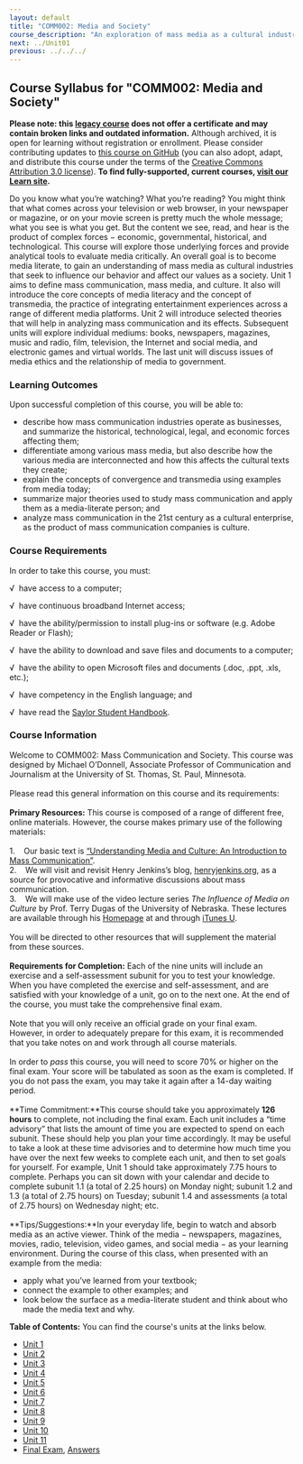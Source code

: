 ```yaml
---
layout: default
title: "COMM002: Media and Society"
course_description: "An exploration of mass media as a cultural industry that seeks to shape our values and the underlying forces which allow for this to take place."
next: ../Unit01
previous: ../../../
---
```

Course Syllabus for "COMM002: Media and Society"
-------------------------------------------------

**Please note: this [legacy course](https://sayloracademy.zendesk.com/hc/en-us/articles/206089967) does not offer a certificate and may contain 
broken links and outdated information.** Although archived, it is open 
for learning without registration or enrollment. Please consider contributing 
updates to [this course on GitHub](https://github.com/saylordotorg/course_comm002) 
(you can also adopt, adapt, and distribute this course under the terms of 
the [Creative Commons Attribution 3.0 license](http://creativecommons.org/licenses/by/3.0/)). **To find fully-supported, current courses, [visit our 
Learn site](https://learn.saylor.org).**

Do you know what you’re watching? What you’re reading? You might think
that what comes across your television or web browser, in your newspaper
or magazine, or on your movie screen is pretty much the whole message;
what you see is what you get. But the content we see, read, and hear is
the product of complex forces − economic, governmental, historical, and
technological. This course will explore those underlying forces and
provide analytical tools to evaluate media critically. An overall goal
is to become media literate, to gain an understanding of mass media as
cultural industries that seek to influence our behavior and affect our
values as a society. Unit 1 aims to define mass communication, mass
media, and culture. It also will introduce the core concepts of media
literacy and the concept of transmedia, the practice of integrating
entertainment experiences across a range of different media platforms.
Unit 2 will introduce selected theories that will help in analyzing mass
communication and its effects. Subsequent units will explore individual
mediums: books, newspapers, magazines, music and radio, film,
television, the Internet and social media, and electronic games and
virtual worlds. The last unit will discuss issues of media ethics and
the relationship of media to government.

### Learning Outcomes

Upon successful completion of this course, you will be able to:

-   describe how mass communication industries operate as businesses,
    and summarize the historical, technological, legal, and economic
    forces affecting them;
-   differentiate among various mass media, but also describe how the
    various media are interconnected and how this affects the cultural
    texts they create;
-   explain the concepts of convergence and transmedia using examples
    from media today;
-   summarize major theories used to study mass communication and apply
    them as a media-literate person; and
-   analyze mass communication in the 21st century as a cultural
    enterprise, as the product of mass communication companies is
    culture.

### Course Requirements

In order to take this course, you must:  
  
 √  have access to a computer;  
  
 √  have continuous broadband Internet access;  
  
 √  have the ability/permission to install plug-ins or software (e.g.
Adobe Reader or Flash);  
  
 √  have the ability to download and save files and documents to a
computer;  
  
 √  have the ability to open Microsoft files and documents (.doc, .ppt,
.xls, etc.);  
  
 √  have competency in the English language; and  
  
 √  have read the [Saylor Student
Handbook](https://resources.saylor.org/archived/wp-content/uploads/2012/05/Saylor-StudentHandbook.pdf).

### Course Information

Welcome to COMM002: Mass Communication and Society. This course was
designed by Michael O’Donnell, Associate Professor of Communication and
Journalism at the University of St. Thomas, St. Paul, Minnesota.  
    
 Please read this general information on this course and its
requirements:  
    
 **Primary Resources:** This course is composed of a range of different
free, online materials. However, the course makes primary use of the
following materials:  
    
 1.    Our basic text is [“Understanding Media and Culture: An
Introduction to Mass
Communication”](https://resources.saylor.org/archived/textbooks/Understanding%20Media%20and%20Culture.pdf).  
 2.    We will visit and revisit Henry Jenkins’s blog,
[henryjenkins.org](http://henryjenkins.org), as a source for provocative
and informative discussions about mass communication.  
 3.    We will make use of the video lecture series *The Influence of
Media on Culture* by Prof. Terry Dugas of the University of Nebraska.
These lectures are available through his
[Homepage](http://ruby.fgcu.edu/courses/tdugas/ids3301/syllabus.html) at
and through [iTunes
U](http://%20itunes.apple.com/us/podcast/influence-media-on-culture/id262238502).  
    
 You will be directed to other resources that will supplement the
material from these sources.  
    
 **Requirements for Completion:** Each of the nine units will include an
exercise and a self-assessment subunit for you to test your knowledge.
When you have completed the exercise and self-assessment, and are
satisfied with your knowledge of a unit, go on to the next one. At the
end of the course, you must take the comprehensive final exam.  
    
 Note that you will only receive an official grade on your final exam.
However, in order to adequately prepare for this exam, it is recommended
that you take notes on and work through all course materials.  
    
 In order to *pass* this course, you will need to score 70% or higher on
the final exam. Your score will be tabulated as soon as the exam is
completed. If you do not pass the exam, you may take it again after a
14-day waiting period.  
    
 **Time Commitment:**This course should take you approximately **126
hours** to complete, not including the final exam. Each unit includes a
“time advisory” that lists the amount of time you are expected to spend
on each subunit. These should help you plan your time accordingly. It
may be useful to take a look at these time advisories and to determine
how much time you have over the next few weeks to complete each unit,
and then to set goals for yourself. For example, Unit 1 should take
approximately 7.75 hours to complete. Perhaps you can sit down with your
calendar and decide to complete subunit 1.1 (a total of 2.25 hours) on
Monday night; subunit 1.2 and 1.3 (a total of 2.75 hours) on Tuesday;
subunit 1.4 and assessments (a total of 2.75 hours) on Wednesday night;
etc.  
    
 **Tips/Suggestions:**In your everyday life, begin to watch and absorb
media as an active viewer. Think of the media − newspapers, magazines,
movies, radio, television, video games, and social media − as your
learning environment. During the course of this class, when presented
with an example from the media:  

-   apply what you’ve learned from your textbook;
-   connect the example to other examples; and
-   look below the surface as a media-literate student and think about
    who made the media text and why.

**Table of Contents:** You can find the course's units at the links below.

- [Unit 1](https://legacy.saylor.org/comm002/Unit01/)
- [Unit 2](https://legacy.saylor.org/comm002/Unit02/)
- [Unit 3](https://legacy.saylor.org/comm002/Unit03/)
- [Unit 4](https://legacy.saylor.org/comm002/Unit04/)
- [Unit 5](https://legacy.saylor.org/comm002/Unit05/)
- [Unit 6](https://legacy.saylor.org/comm002/Unit06/)
- [Unit 7](https://legacy.saylor.org/comm002/Unit07/)
- [Unit 8](https://legacy.saylor.org/comm002/Unit08/)
- [Unit 9](https://legacy.saylor.org/comm002/Unit09/)
- [Unit 10](https://legacy.saylor.org/comm002/Unit10/)
- [Unit 11](https://legacy.saylor.org/comm002/Unit11/)
- [Final Exam](http://saylordotorg.github.io/LegacyExams/COMM/COMM002/COMM002-FinalExam.html), [Answers](http://saylordotorg.github.io/LegacyExams/COMM/COMM002/COMM002-FinalExam-Answers.html)
